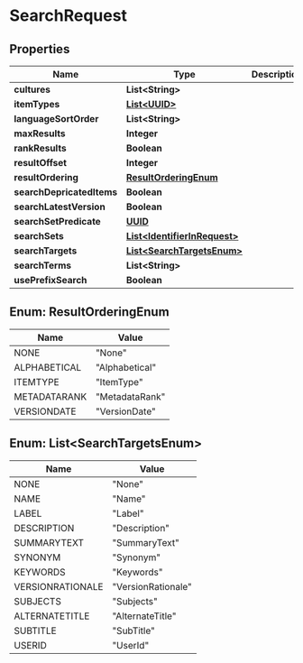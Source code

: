 
# SearchRequest

## Properties
Name | Type | Description | Notes
------------ | ------------- | ------------- | -------------
**cultures** | **List&lt;String&gt;** |  |  [optional]
**itemTypes** | [**List&lt;UUID&gt;**](UUID.md) |  |  [optional]
**languageSortOrder** | **List&lt;String&gt;** |  |  [optional]
**maxResults** | **Integer** |  |  [optional]
**rankResults** | **Boolean** |  |  [optional]
**resultOffset** | **Integer** |  |  [optional]
**resultOrdering** | [**ResultOrderingEnum**](#ResultOrderingEnum) |  |  [optional]
**searchDepricatedItems** | **Boolean** |  |  [optional]
**searchLatestVersion** | **Boolean** |  |  [optional]
**searchSetPredicate** | [**UUID**](UUID.md) |  |  [optional]
**searchSets** | [**List&lt;IdentifierInRequest&gt;**](IdentifierInRequest.md) |  |  [optional]
**searchTargets** | [**List&lt;SearchTargetsEnum&gt;**](#List&lt;SearchTargetsEnum&gt;) |  |  [optional]
**searchTerms** | **List&lt;String&gt;** |  |  [optional]
**usePrefixSearch** | **Boolean** |  |  [optional]


<a name="ResultOrderingEnum"></a>
## Enum: ResultOrderingEnum
Name | Value
---- | -----
NONE | &quot;None&quot;
ALPHABETICAL | &quot;Alphabetical&quot;
ITEMTYPE | &quot;ItemType&quot;
METADATARANK | &quot;MetadataRank&quot;
VERSIONDATE | &quot;VersionDate&quot;


<a name="List<SearchTargetsEnum>"></a>
## Enum: List&lt;SearchTargetsEnum&gt;
Name | Value
---- | -----
NONE | &quot;None&quot;
NAME | &quot;Name&quot;
LABEL | &quot;Label&quot;
DESCRIPTION | &quot;Description&quot;
SUMMARYTEXT | &quot;SummaryText&quot;
SYNONYM | &quot;Synonym&quot;
KEYWORDS | &quot;Keywords&quot;
VERSIONRATIONALE | &quot;VersionRationale&quot;
SUBJECTS | &quot;Subjects&quot;
ALTERNATETITLE | &quot;AlternateTitle&quot;
SUBTITLE | &quot;SubTitle&quot;
USERID | &quot;UserId&quot;



